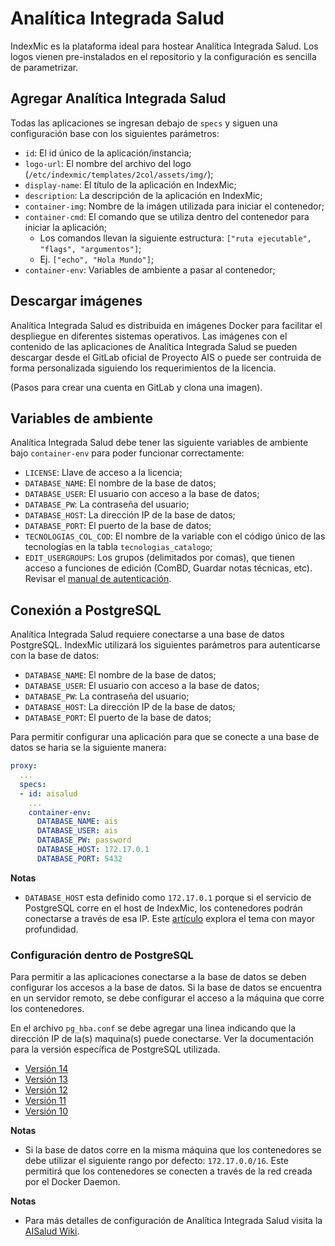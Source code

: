 # Analítica Integrada Salud

IndexMic es la plataforma ideal para hostear  Analítica Integrada Salud. Los
logos vienen pre-instalados en el repositorio y la configuración es sencilla
de parametrizar.

## Agregar Analítica Integrada Salud

Todas las aplicaciones se ingresan debajo de `specs` y siguen una configuración
base con los siguientes parámetros:

- `id`: El id único de la aplicación/instancia;
- `logo-url`: El nombre del archivo del logo (`/etc/indexmic/templates/2col/assets/img/`);
- `display-name`: El título de la aplicación en IndexMic;
- `description`: La descripción de la aplicación en IndexMic;
- `container-img`: Nombre de la imágen utilizada para iniciar el contenedor;
- `container-cmd`: El comando que se utiliza dentro del contenedor para iniciar la aplicación;
    - Los comandos llevan la siguiente estructura: `["ruta ejecutable", "flags", "argumentos"]`;
    - Ej. `["echo", "Hola Mundo"]`;
- `container-env`: Variables de ambiente a pasar al contenedor;

## Descargar imágenes

Analítica Integrada Salud es distribuida en imágenes Docker para facilitar el
despliegue en diferentes sistemas operativos. Las imágenes con el contenido de
las aplicaciones de Analítica Integrada Salud se pueden descargar desde el
GitLab oficial de Proyecto AIS o puede ser contruida de forma personalizada
siguiendo los requerimientos de la licencia.

(Pasos para crear una cuenta en GitLab y clona una imagen).

## Variables de ambiente

Analítica Integrada Salud debe tener las siguiente variables
de ambiente bajo `container-env` para poder funcionar correctamente:

- `LICENSE`: Llave de acceso a la licencia;
- `DATABASE_NAME`: El nombre de la base de datos;
- `DATABASE_USER`: El usuario con acceso a la base de datos;
- `DATABASE_PW`: La contraseña del usuario;
- `DATABASE_HOST`: La dirección IP de la base de datos;
- `DATABASE_PORT`: El puerto de la base de datos;
- `TECNOLOGIAS_COL_COD`: El nombre de la variable con el código único de las tecnologías en la tabla `tecnologias_catalogo`;
- `EDIT_USERGROUPS`: Los grupos (delimitados por comas), que tienen acceso a funciones de edición (ComBD, Guardar notas técnicas, etc). Revisar el [manual de autenticación](../auth).

## Conexión a PostgreSQL

Analítica Integrada Salud requiere conectarse
a una base de datos PostgreSQL. IndexMic utilizará los siguientes
parámetros para autenticarse con la base de datos:

- `DATABASE_NAME`: El nombre de la base de datos;
- `DATABASE_USER`: El usuario con acceso a la base de datos;
- `DATABASE_PW`: La contraseña del usuario;
- `DATABASE_HOST`: La dirección IP de la base de datos;
- `DATABASE_PORT`: El puerto de la base de datos;

Para permitir configurar una aplicación para que se conecte a una
base de datos se haria se la siguiente manera:

```yml
proxy:
  ...
  specs:
  - id: aisalud
    ...
    container-env:
      DATABASE_NAME: ais
      DATABASE_USER: ais
      DATABASE_PW: password
      DATABASE_HOST: 172.17.0.1
      DATABASE_PORT: 5432
```

**Notas**

- `DATABASE_HOST` esta definido como `172.17.0.1` porque si el servicio de
PostgreSQL corre en el host de IndexMic, los contenedores podrán
conectarse a través de esa IP. Este
[artículo](https://dockertips.com/algo_sobre_redes) explora el tema con
mayor profundidad.

### Configuración dentro de PostgreSQL

Para permitir a las aplicaciones conectarse a la base de datos se deben
configurar los accesos a la base de datos. Si la base de datos se encuentra en
un servidor remoto, se debe configurar el acceso a la máquina que corre los
contenedores.

En el archivo `pg_hba.conf` se debe agregar una linea indicando que la
dirección IP de la(s) maquina(s) puede conectarse. Ver la documentación
para la versión específica de PostgreSQL utilizada.

- [Versión 14](https://www.postgresql.org/docs/14/auth-pg-hba-conf.html)
- [Versión 13](https://www.postgresql.org/docs/13/auth-pg-hba-conf.html)
- [Versión 12](https://www.postgresql.org/docs/12/auth-pg-hba-conf.html)
- [Versión 11](https://www.postgresql.org/docs/11/auth-pg-hba-conf.html)
- [Versión 10](https://www.postgresql.org/docs/10/auth-pg-hba-conf.html)

**Notas**

- Si la base de datos corre en la misma máquina que los contenedores
se debe utilizar el siguiente rango por defecto: `172.17.0.0/16`.
Este permitirá que los contenedores se conecten a través de
la red creada por el Docker Daemon.

**Notas**

- Para más detalles de configuración de Analítica Integrada Salud visita la [AISalud Wiki](https://wiki.aisalud.co).
